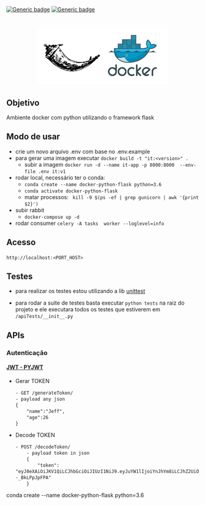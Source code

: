 <div>

[![Generic badge](https://img.shields.io/badge/flask-2.0.2-<COLOR>.svg)](https://shields.io/)
[![Generic badge](https://img.shields.io/badge/python-3.06-<COLOR>.svg)](https://shields.io/)

</div>
<h1 align="center">
  <img alt="mysqlDocker" title="" src="./static/image.png"/>
</h1>
<h2>
    <b>Objetivo</b>
</h2> 
Ambiente docker com python utilizando o framework flask
<h2>
    <b>Modo de usar</b>    
</h2> 

- crie um novo arquivo .env com base no .env.example
- para gerar uma imagem executar `docker build -t "it:<version>" .`
    -  subir a imagem `docker run -d --name it-app -p 8000:8000  --env-file .env it:v1`
- rodar local, necessário ter o conda:
    - `conda create --name docker-python-flask python=3.6`
    - `conda activate docker-python-flask`
    - matar processos: ` kill -9 $(ps -ef | grep gunicorn | awk '{print $2}')`
- subir rabbit
    -  `docker-compose up -d` 
- rodar consumer  `celery -A tasks  worker --loglevel=info`
    
<h2>
    <b>Acesso</b>    
</h2> 

`http://localhost:<PORT_HOST>`

<h2>
    Testes
</h2>

- para realizar os testes estou utilizando a lib <a href="https://docs.python.org/3/library/unittest.html">unittest</a>

- para rodar a suite de testes basta executar `python tests` na raiz do projeto e ele executara todos os testes que estiverem em `/apiTests/__init__.py` 

<h2>
    APIs
</h2>

### Autenticação

<div>

#### <a href="https://pyjwt.readthedocs.io/en/stable/"> JWT - PYJWT</a>
- Gerar TOKEN
    
    ```
    - GET /generateToken/
    - payload any json
    {
	    "name":"Jeff",
	    "age":26
    }

    ``` 
- Decode TOKEN
    ```
    - POST /decodeToken/
        - payload token in json
        {
            "token": "eyJ0eXAiOiJKV1QiLCJhbGciOiJIUzI1NiJ9.eyJuYW1lIjoiYnJhYm8iLCJhZ2UiOjI1fQ.DQu6nPdEmJhxrCAIFX8qzMajBzP40i--_BkLPpJpFPA"
        }

    ```
<div>


conda create --name docker-python-flask python=3.6
